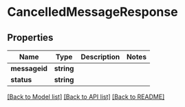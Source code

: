 # CancelledMessageResponse

## Properties
Name | Type | Description | Notes
------------ | ------------- | ------------- | -------------
**messageid** | **string** |  | 
**status** | **string** |  | 

[[Back to Model list]](../README.md#documentation-for-models) [[Back to API list]](../README.md#documentation-for-api-endpoints) [[Back to README]](../README.md)

